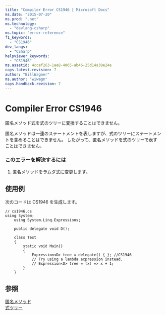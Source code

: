 ```yaml
---
title: "Compiler Error CS1946 | Microsoft Docs"
ms.date: "2015-07-20"
ms.prod: ".net"
ms.technology: 
  - "devlang-csharp"
ms.topic: "error-reference"
f1_keywords: 
  - "CS1946"
dev_langs: 
  - "CSharp"
helpviewer_keywords: 
  - "CS1946"
ms.assetid: 4ccef263-1ae8-4065-ab46-25d14a38e24e
caps.latest.revision: 7
author: "BillWagner"
ms.author: "wiwagn"
caps.handback.revision: 7
---
```

# Compiler Error CS1946
匿名メソッド式を式のツリーに変換することはできません。  
  
 匿名メソッドは一連のステートメントを表しますが、式のツリーにステートメントを含めることはできません。  したがって、匿名メソッドを式のツリーで表すことはできません。  
  
### このエラーを解決するには  
  
1.  匿名メソッドをラムダ式に変更します。  
  
## 使用例  
 次のコードは CS1946 を生成します。  
  
```  
// cs1946.cs  
using System;  
    using System.Linq.Expressions;  
  
    public delegate void D();  
  
    class Test  
    {  
        static void Main()  
        {  
            Expression<D> tree = delegate() { }; //CS1946  
            // Try using a lambda expression instead.  
            // Expression<D> tree = (x) => x + 1;  
        }  
    }  
```  
  
## 参照  
 [匿名メソッド](../../../csharp/programming-guide/statements-expressions-operators/anonymous-methods.md)   
 [式ツリー](../Topic/Expression%20Trees%20\(C%23%20and%20Visual%20Basic\).md)